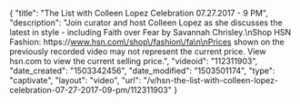 {
    "title": "The List with Colleen Lopez Celebration 07.27.2017 - 9 PM",
    "description": "Join curator and host Colleen Lopez as she discusses the latest in style - including Faith over Fear by Savannah Chrisley.\nShop HSN Fashion: https:\/\/www.hsn.com\/shop\/fashion\/fa\n\nPrices shown on the previously recorded video may not represent the current price.  View hsn.com to view the current selling price.",
    "videoid": "112311903",
    "date_created": "1503342456",
    "date_modified": "1503501174",
    "type": "captivate",
    "layout": "video",
    "url": "\/v\/hsn-the-list-with-colleen-lopez-celebration-07-27-2017-09-pm\/112311903"
}